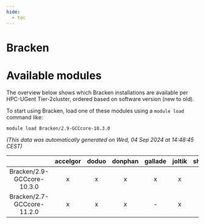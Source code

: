 ```yaml
---
hide:
  - toc
---
```


Bracken
=======

# Available modules


The overview below shows which Bracken installations are available per HPC-UGent Tier-2cluster, ordered based on software version (new to old).

To start using Bracken, load one of these modules using a `module load` command like:

```shell
module load Bracken/2.9-GCCcore-10.3.0
```

*(This data was automatically generated on Wed, 04 Sep 2024 at 14:48:45 CEST)*  

| |accelgor|doduo|donphan|gallade|joltik|shinx|skitty|
| :---: | :---: | :---: | :---: | :---: | :---: | :---: | :---: |
|Bracken/2.9-GCCcore-10.3.0|x|x|x|x|x|-|x|
|Bracken/2.7-GCCcore-11.2.0|x|x|x|-|x|-|x|
